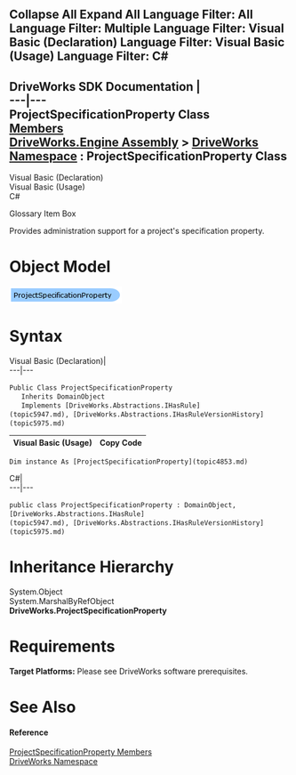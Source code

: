 Collapse All Expand All Language Filter: All  Language Filter: Multiple  Language Filter: Visual Basic (Declaration) Language Filter: Visual Basic (Usage) Language Filter: C#  
---  
DriveWorks SDK Documentation  |   
---|---  
ProjectSpecificationProperty Class   
[Members](topic4854.md)   
[DriveWorks.Engine Assembly](topic2156.md) > [DriveWorks Namespace](topic2159.md) : ProjectSpecificationProperty Class  
---  
  
Visual Basic (Declaration)    
Visual Basic (Usage)    
C# 

Glossary Item Box

Provides administration support for a project's specification property. 

# Object Model

![](dotnetdiagramimages/image239.png)

# Syntax

Visual Basic (Declaration)|   
---|---  
      
    
    Public Class ProjectSpecificationProperty 
       Inherits DomainObject
       Implements [DriveWorks.Abstractions.IHasRule](topic5947.md), [DriveWorks.Abstractions.IHasRuleVersionHistory](topic5975.md)   
  
Visual Basic (Usage)| Copy Code  
---|---  
      
    
    Dim instance As [ProjectSpecificationProperty](topic4853.md)  
  
C#|   
---|---  
      
    
    public class ProjectSpecificationProperty : DomainObject, [DriveWorks.Abstractions.IHasRule](topic5947.md), [DriveWorks.Abstractions.IHasRuleVersionHistory](topic5975.md)    
  
# Inheritance Hierarchy

System.Object  
System.MarshalByRefObject  
**DriveWorks.ProjectSpecificationProperty**  


# Requirements

**Target Platforms:** Please see DriveWorks software prerequisites.

# See Also

#### Reference

[ProjectSpecificationProperty Members](topic4854.md)   
[DriveWorks Namespace](topic2159.md)


